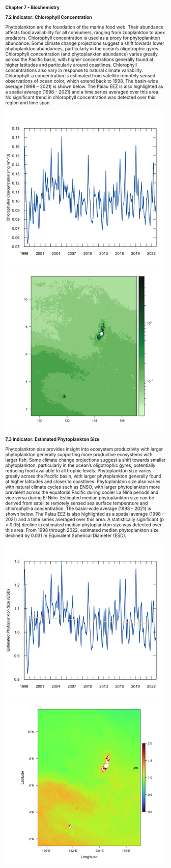 **Chapter 7 - Biochemistry**

**7.2 Indicator: Chlorophyll Concentration**

Phytoplankton are the foundation of the marine food web. Their abundance affects food availability for
all consumers, ranging from zooplankton to apex predators. Chlorophyll concentration is used as a proxy
for phytoplankton abundance. Some climate change projections suggest a shift towards lower
phytoplankton abundances, particularly in the ocean’s oligotrophic gyres. Chlorophyll concentration
(and phytoplankton abundance) varies greatly across the Pacific basin, with higher concentrations
generally found at higher latitudes and particularly around coastlines. Chlorophyll concentrations also
vary in response to natural climate variability.
Chlorophyll-a concentration is estimated from satellite remotely sensed observations of ocean color,
which extend back to 1998. The basin-wide average (1998 – 2021) is shown below. The Palau EEZ is also
highlighted as a spatial average (1998 – 2021) and a time series averaged over this area. No significant
trend in chlorophyll concentration was detected over this region and time span.

![alt text](<vis/Chapter 7.2-7.3 Code/output/chlor_con.png>)
![alt text](<vis/Chapter 7.2-7.3 Code/output/chlor_con_report_year_log.png>)

**7.3 Indicator: Estimated Phytoplankton Size**

Phytoplankton size provides insight into ecosystem productivity with larger phytoplankton generally
supporting more productive ecosystems with larger fish. Some climate change projections suggest a
shift towards smaller phytoplankton, particularly in the ocean’s oligotrophic gyres, potentially reducing
food available to all trophic levels. Phytoplankton size varies greatly across the Pacific basin, with larger
phytoplankton generally found at higher latitudes and closer to coastlines.
Phytoplankton size also varies with natural climate cycles such as ENSO, with larger phytoplankton more
prevalent across the equatorial Pacific during cooler La Niña periods and vice versa during El Niño.
Estimated median phytoplankton size can be derived from satellite remotely sensed sea surface
temperature and chlorophyll-a concentration. The basin-wide average (1998 – 2021) is shown below.
The Palau EEZ is also highlighted as a spatial average (1998 – 2021) and a time series averaged over this
area. A statistically significant (p &lt; 0.05) decline in estimated median phytoplankton size was detected
over this area. From 1998 through 2022, estimated median phytoplankton size declined by 0.031 m
Equivalent Spherical Diameter (ESD).

![alt text](<vis/Chapter 7.2-7.3 Code/output/phyto_size.png>)
![alt text](<vis/Chapter 7.2-7.3 Code/output/phyto_size_current_year.png>)
